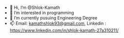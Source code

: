 - 👋 Hi, I’m @Shlok-Kamath
- 👀 I’m interested in programming
- 🌱 I’m currently pusuing Engineering Degree
- 📫 Email: kamathshlok93@gmail.com, Linkedin : https://www.linkedin.com/in/shlok-kamath-27a310211/

<!---
Shlok-Kamath/Shlok-Kamath is a ✨ special ✨ repository because its `README.md` (this file) appears on your GitHub profile.
You can click the Preview link to take a look at your changes.
--->
